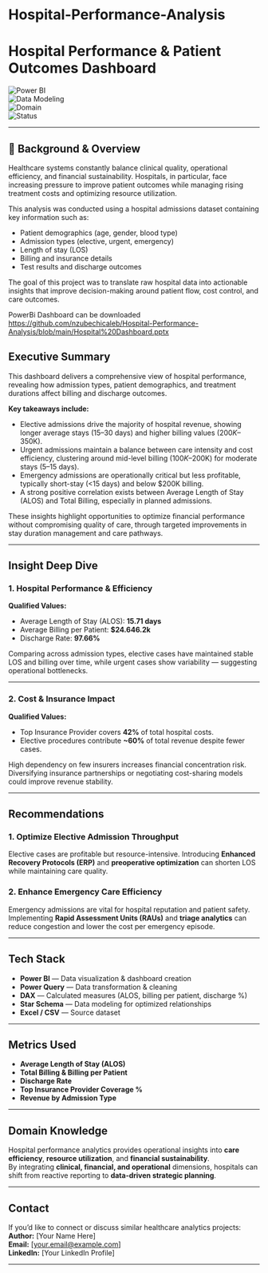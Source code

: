 # Hospital-Performance-Analysis

# Hospital Performance & Patient Outcomes Dashboard  

![Power BI](https://img.shields.io/badge/Built%20With-Power%20BI-yellow?style=for-the-badge&logo=powerbi)  
![Data Modeling](https://img.shields.io/badge/Data%20Model-Star%20Schema-blue?style=for-the-badge)  
![Domain](https://img.shields.io/badge/Domain-Healthcare-lightgrey?style=for-the-badge)  
![Status](https://img.shields.io/badge/Status-Completed-brightgreen?style=for-the-badge)  

---

## 🔹 Background & Overview  

Healthcare systems constantly balance clinical quality, operational efficiency, and financial sustainability. Hospitals, in particular, face increasing pressure to improve patient outcomes while managing rising treatment costs and optimizing resource utilization.  

This analysis was conducted using a hospital admissions dataset containing key information such as:  
- Patient demographics (age, gender, blood type)  
- Admission types (elective, urgent, emergency)  
- Length of stay (LOS)  
- Billing and insurance details  
- Test results and discharge outcomes  

The goal of this project was to translate raw hospital data into actionable insights that improve decision-making around patient flow, cost control, and care outcomes.  

PowerBi Dashboard can be downloaded https://github.com/nzubechicaleb/Hospital-Performance-Analysis/blob/main/Hospital%20Dashboard.pptx

## Executive Summary  

This dashboard delivers a comprehensive view of hospital performance, revealing how admission types, patient demographics, and treatment durations affect billing and discharge outcomes.  

**Key takeaways include:**  
- Elective admissions drive the majority of hospital revenue, showing longer average stays (15–30 days) and higher billing values ($200K–$350K).  
- Urgent admissions maintain a balance between care intensity and cost efficiency, clustering around mid-level billing ($100K–$200K) for moderate stays (5–15 days).  
- Emergency admissions are operationally critical but less profitable, typically short-stay (<15 days) and below $200K billing.  
- A strong positive correlation exists between Average Length of Stay (ALOS) and Total Billing, especially in planned admissions.  

These insights highlight opportunities to optimize financial performance without compromising quality of care, through targeted improvements in stay duration management and care pathways.  

---

## Insight Deep Dive  

### 1. Hospital Performance & Efficiency  
**Qualified Values:**  
- Average Length of Stay (ALOS): **15.71 days**  
- Average Billing per Patient: **$24.646.2k**  
- Discharge Rate: **97.66%**  

Comparing across admission types, elective cases have maintained stable LOS and billing over time, while urgent cases show variability — suggesting operational bottlenecks.  

---

###  2. Cost & Insurance Impact  
**Qualified Values:**  
- Top Insurance Provider covers **42%** of total hospital costs.  
- Elective procedures contribute **~60%** of total revenue despite fewer cases.  

High dependency on few insurers increases financial concentration risk. Diversifying insurance partnerships or negotiating cost-sharing models could improve revenue stability.  

---

## Recommendations  

### 1. Optimize Elective Admission Throughput  
Elective cases are profitable but resource-intensive. Introducing **Enhanced Recovery Protocols (ERP)** and **preoperative optimization** can shorten LOS while maintaining care quality.  

### 2. Enhance Emergency Care Efficiency  
Emergency admissions are vital for hospital reputation and patient safety. Implementing **Rapid Assessment Units (RAUs)** and **triage analytics** can reduce congestion and lower the cost per emergency episode.  

---

## Tech Stack  
- **Power BI** — Data visualization & dashboard creation  
- **Power Query** — Data transformation & cleaning  
- **DAX** — Calculated measures (ALOS, billing per patient, discharge %)  
- **Star Schema** — Data modeling for optimized relationships  
- **Excel / CSV** — Source dataset  

---

## Metrics Used  
- **Average Length of Stay (ALOS)**  
- **Total Billing & Billing per Patient**  
- **Discharge Rate**  
- **Top Insurance Provider Coverage %**  
- **Revenue by Admission Type**  

---

## Domain Knowledge  
Hospital performance analytics provides operational insights into **care efficiency**, **resource utilization**, and **financial sustainability**.  
By integrating **clinical, financial, and operational** dimensions, hospitals can shift from reactive reporting to **data-driven strategic planning**.  

---

## Contact  
If you’d like to connect or discuss similar healthcare analytics projects:  
**Author:** [Your Name Here]  
**Email:** [your.email@example.com]  
**LinkedIn:** [Your LinkedIn Profile]  

---
